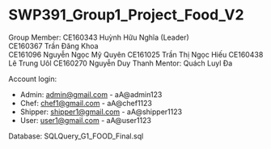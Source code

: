 # SWP391_Group1_Project_Food_V2
Group Member:
  CE160343 Huỳnh Hữu Nghĩa (Leader)        
  CE160367 Trần Đăng Khoa                              
  CE161096 Nguyễn Ngọc Mỹ Quyên
  CE161025 Trần Thị Ngọc Hiếu 
  CE160438 Lê Trung Uôl
  CE160270 Nguyễn Duy Thanh
Mentor: Quách Luyl Đa

Account login:
- Admin:   admin@gmail.com    - aA@admin123
- Chef:    chef1@gmail.com    - aA@chef1123
- Shipper: shipper1@gmail.com - aA@shipper1123
- User:    user1@gmail.com    - aA@user1123

Database: SQLQuery_G1_FOOD_Final.sql
